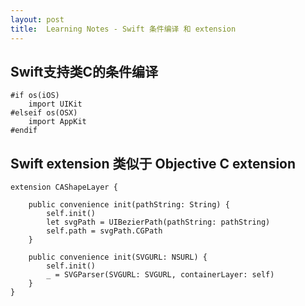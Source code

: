 ```yaml
---
layout: post
title:  Learning Notes - Swift 条件编译 和 extension
---
```


## Swift支持类C的条件编译

```
#if os(iOS)
    import UIKit
#elseif os(OSX)
    import AppKit
#endif
```

## Swift extension 类似于 Objective C extension

```
extension CAShapeLayer {
    
    public convenience init(pathString: String) {
        self.init()
        let svgPath = UIBezierPath(pathString: pathString)
        self.path = svgPath.CGPath
    }
    
    public convenience init(SVGURL: NSURL) {
        self.init()
        _ = SVGParser(SVGURL: SVGURL, containerLayer: self)
    }
}
```

